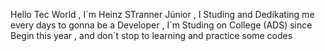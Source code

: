 Hello Tec World , I´m Heinz STranner Júnior ,  I Studing and Dedikating me every days to gonna be a Developer , I´m Studing on College (ADS) since Begin this year , and don´t stop to learning and practice some codes

<!---
Junior2001Heinz/Junior2001Heinz is a ✨ special ✨ repository because its `README.md` (this file) appears on your GitHub profile.
You can click the Preview link to take a look at your changes.
--->
